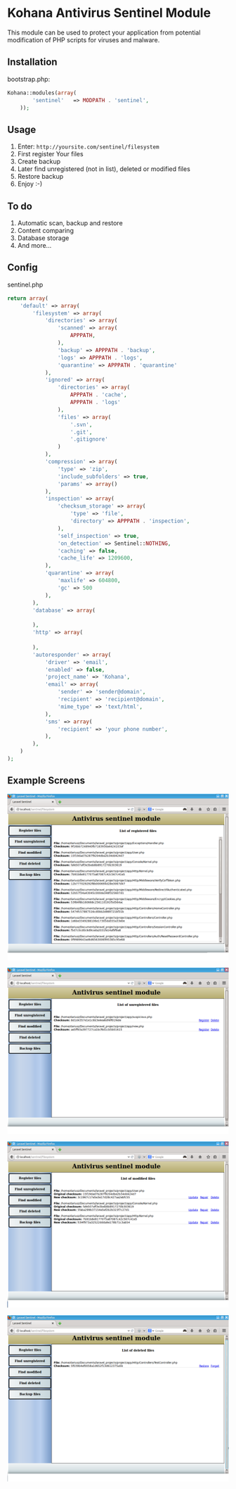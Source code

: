# Kohana Antivirus Sentinel Module

This module can be used to protect your application from potential modification
of PHP scripts for viruses and malware.

## Installation

bootstrap.php:

```php
Kohana::modules(array(
        'sentinel'   => MODPATH . 'sentinel',
	));
```

## Usage

 1. Enter: `http://yoursite.com/sentinel/filesystem`
 2. First register Your files
 3. Create backup
 4. Later find unregistered (not in list), deleted or modified files
 5. Restore backup
 6. Enjoy :-)

## To do

 1. Automatic scan, backup and restore
 2. Content comparing
 3. Database storage
 4. And more...

## Config


sentinel.php

```php
return array(
    'default' => array(
        'filesystem' => array(
            'directories' => array(
                'scanned' => array(
                    APPPATH,
                ),
                'backup' => APPPATH . 'backup',
                'logs' => APPPATH . 'logs',
                'quarantine' => APPPATH . 'quarantine'
            ),
            'ignored' => array(
                'directories' => array(
                    APPPATH . 'cache',
                    APPPATH . 'logs'
                ),
                'files' => array(
                    '.svn',
                    '.git',
                    '.gitignore'
                )
            ),
            'compression' => array(
                'type' => 'zip',
                'include_subfolders' => true,
                'params' => array()
            ),
            'inspection' => array(
                'checksum_storage' => array(
                    'type' => 'file',
                    'directory' => APPPATH . 'inspection',
                ),
                'self_inspection' => true,
                'on_detection' => Sentinel::NOTHING,
                'caching' => false,
                'cache_life' => 1209600,
            ),
            'quarantine' => array(
                'maxlife' => 604800,
                'gc' => 500
            ),
        ),
        'database' => array(

        ),
        'http' => array(

        ),
        'autoresponder' => array(
            'driver' => 'email',
            'enabled' => false,
            'project_name' => 'Kohana',
            'email' => array(
                'sender' => 'sender@domain',
                'recipient' => 'recipient@domain',
                'mime_type' => 'text/html',
            ),
            'sms' => array(
                'recipient' => 'your phone number',
            ),
        ),
    )
);
```

## Example Screens

![Registering files](images/register_files.png)

![Find unregistered](images/unregistered_files.png)

![Find modified](images/modified_files.png)

![Find deleted](images/deleted_files.png)

